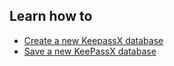 
## Learn how to

- [Create a new KeepassX database](en/topics/tool-4-keepassx/1-create-database/3-1-howto.md)
- [Save a new KeePassX database](en/topics/tool-4-keepassx/1-create-database/3-2-howto.md)

